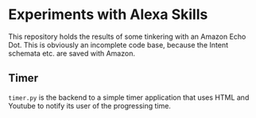 # Experiments with Alexa Skills
This repository holds the results of some tinkering with an Amazon Echo Dot.
This is obviously an incomplete code base, because the Intent schemata etc. are saved with Amazon.

## Timer
`timer.py` is the backend to a simple timer application that uses HTML and Youtube to notify its user of the progressing time.